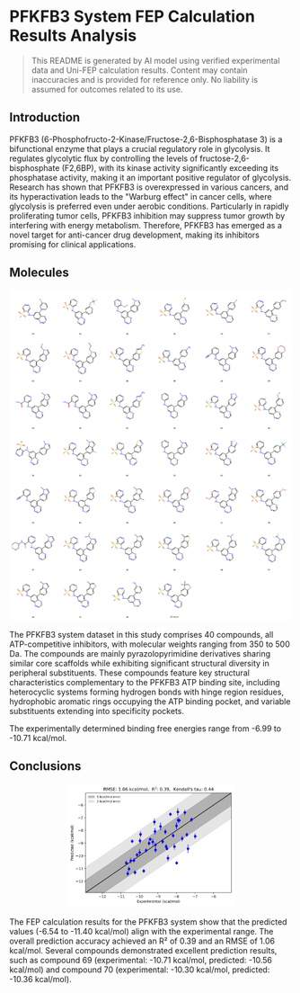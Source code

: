 # PFKFB3 System FEP Calculation Results Analysis

> This README is generated by AI model using verified experimental data and Uni-FEP calculation results. Content may contain inaccuracies and is provided for reference only. No liability is assumed for outcomes related to its use.

## Introduction

PFKFB3 (6-Phosphofructo-2-Kinase/Fructose-2,6-Bisphosphatase 3) is a bifunctional enzyme that plays a crucial regulatory role in glycolysis. It regulates glycolytic flux by controlling the levels of fructose-2,6-bisphosphate (F2,6BP), with its kinase activity significantly exceeding its phosphatase activity, making it an important positive regulator of glycolysis. Research has shown that PFKFB3 is overexpressed in various cancers, and its hyperactivation leads to the "Warburg effect" in cancer cells, where glycolysis is preferred even under aerobic conditions. Particularly in rapidly proliferating tumor cells, PFKFB3 inhibition may suppress tumor growth by interfering with energy metabolism. Therefore, PFKFB3 has emerged as a novel target for anti-cancer drug development, making its inhibitors promising for clinical applications.

## Molecules

![Molecular structures of representative compounds](mol_grid.png)

The PFKFB3 system dataset in this study comprises 40 compounds, all ATP-competitive inhibitors, with molecular weights ranging from 350 to 500 Da. The compounds are mainly pyrazolopyrimidine derivatives sharing similar core scaffolds while exhibiting significant structural diversity in peripheral substituents. These compounds feature key structural characteristics complementary to the PFKFB3 ATP binding site, including heterocyclic systems forming hydrogen bonds with hinge region residues, hydrophobic aromatic rings occupying the ATP binding pocket, and variable substituents extending into specificity pockets.

The experimentally determined binding free energies range from -6.99 to -10.71 kcal/mol.

## Conclusions

<p align="center"><img src="result_dG.png" width="300"></p>

The FEP calculation results for the PFKFB3 system show that the predicted values (-6.54 to -11.40 kcal/mol) align with the experimental range. The overall prediction accuracy achieved an R² of 0.39 and an RMSE of 1.06 kcal/mol. Several compounds demonstrated excellent prediction results, such as compound 69 (experimental: -10.71 kcal/mol, predicted: -10.56 kcal/mol) and compound 70 (experimental: -10.30 kcal/mol, predicted: -10.36 kcal/mol). 